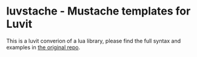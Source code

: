 luvstache - Mustache templates for Luvit
========================================

This is a luvit converion of a lua library, please find the full syntax and examples in [the original repo](https://github.com/jhandley/lustache).